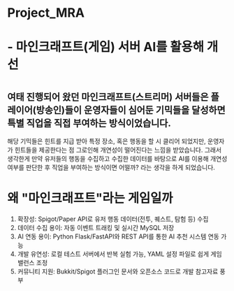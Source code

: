 # Project_MRA
# - 마인크래프트(게임) 서버 AI를 활용해 개선
# 
## 여태 진행되어 왔던 마인크래프트(스트리머) 서버들은 플레이어(방송인)들이 운영자들이 심어둔 기믹들을 달성하면 특별 직업을 직접 부여하는 방식이었습니다.
해당 기믹들은 힌트를 지급 받아 특정 장소, 혹은 행동을 할 시 클리어 되었지만, 운영자가 힌트들을 제공한다는 점 그로인해 개연성이 떨어진다는 느낌을 받았습니다.
그래서 생각한게 만약 유저들의 행동을 수집하고 수집한 데이터를 바탕으로 AI를 이용해 개연성 여부를 판단한 후 직업을 부여하는 방식이면 어떨까? 라는 생각을 하게 되었습니다.

# 왜 "마인크래프트"라는 게임일까
1.  확장성: Spigot/Paper API로 유저 행동 데이터(전투, 퀘스트, 탐험 등) 수집
2.	데이터 수집 용이: 자동 이벤트 트래킹 및 실시간 MySQL 저장
3.	AI 연동 용이: Python Flask/FastAPI와 REST API를 통한 AI 추천 시스템 연동 가능
4.  개발 유연성: 로컬 테스트 서버에서 반복 실험 가능, YAML 설정 파일로 쉽게 게임 밸런스 조정
5.  커뮤니티 지원: Bukkit/Spigot 플러그인 문서와 오픈소스 코드로 개발 참고자료 풍부
